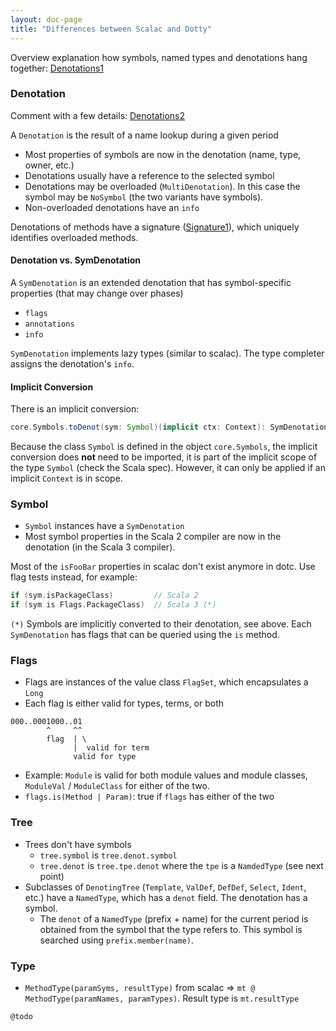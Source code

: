 ```yaml
---
layout: doc-page
title: "Differences between Scalac and Dotty"
---
```


Overview explanation how symbols, named types and denotations hang together:
[Denotations1]

### Denotation ###
Comment with a few details: [Denotations2]

A `Denotation` is the result of a name lookup during a given period

* Most properties of symbols are now in the denotation (name, type, owner,
  etc.)
* Denotations usually have a reference to the selected symbol
* Denotations may be overloaded (`MultiDenotation`). In this case the symbol
  may be `NoSymbol` (the two variants have symbols).
* Non-overloaded denotations have an `info`

Denotations of methods have a signature ([Signature1]), which
uniquely identifies overloaded methods.

#### Denotation vs. SymDenotation ####
A `SymDenotation` is an extended denotation that has symbol-specific properties
(that may change over phases)
* `flags`
* `annotations`
* `info`

`SymDenotation` implements lazy types (similar to scalac). The type completer
assigns the denotation's `info`.

#### Implicit Conversion ####
There is an implicit conversion:
```scala
core.Symbols.toDenot(sym: Symbol)(implicit ctx: Context): SymDenotation
```

Because the class `Symbol` is defined in the object `core.Symbols`, the
implicit conversion does **not** need to be imported, it is part of the
implicit scope of the type `Symbol` (check the Scala spec). However, it can
only be applied if an implicit `Context` is in scope.

### Symbol ###
* `Symbol` instances have a `SymDenotation`
* Most symbol properties in the Scala 2 compiler are now in the denotation (in the Scala 3 compiler).

Most of the `isFooBar` properties in scalac don't exist anymore in dotc. Use
flag tests instead, for example:

```scala
if (sym.isPackageClass)         // Scala 2
if (sym is Flags.PackageClass)  // Scala 3 (*)
```

`(*)` Symbols are implicitly converted to their denotation, see above. Each
`SymDenotation` has flags that can be queried using the `is` method.

### Flags ###
* Flags are instances of the value class `FlagSet`, which encapsulates a
  `Long`
* Each flag is either valid for types, terms, or both

```
000..0001000..01
        ^     ^^
        flag  | \
              |  valid for term
              valid for type
```

* Example: `Module` is valid for both module values and module classes,
  `ModuleVal` / `ModuleClass` for either of the two.
* `flags.is(Method | Param)`: true if `flags` has either of the two

### Tree ###
* Trees don't have symbols
  - `tree.symbol` is `tree.denot.symbol`
  - `tree.denot` is `tree.tpe.denot` where the `tpe` is a `NamdedType` (see
    next point)
* Subclasses of `DenotingTree` (`Template`, `ValDef`, `DefDef`, `Select`,
  `Ident`, etc.) have a `NamedType`, which has a `denot` field. The
  denotation has a symbol.
  - The `denot` of a `NamedType` (prefix + name) for the current period is
    obtained from the symbol that the type refers to. This symbol is searched
    using `prefix.member(name)`.


### Type ###
 * `MethodType(paramSyms, resultType)` from scalac =>
    `mt @ MethodType(paramNames, paramTypes)`. Result type is `mt.resultType`

`@todo`

[Denotations1]: https://github.com/lampepfl/dotty/blob/a527f3b1e49c0d48148ccfb2eb52e3302fc4a349/compiler/src/dotty/tools/dotc/core/Denotations.scala#L27-L72
[Denotations2]: https://github.com/lampepfl/dotty/blob/a527f3b1e49c0d48148ccfb2eb52e3302fc4a349/compiler/src/dotty/tools/dotc/core/Denotations.scala#L77-L103
[Signature1]: https://github.com/lampepfl/dotty/blob/a527f3b1e49c0d48148ccfb2eb52e3302fc4a349/compiler/src/dotty/tools/dotc/core/Signature.scala#L9-L33
